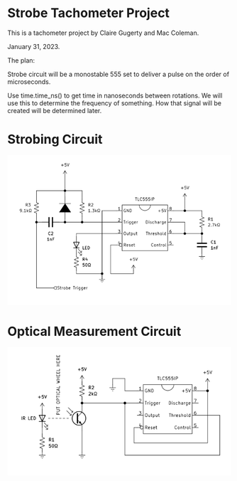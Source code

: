 # Strobe Tachometer Project
This is a tachometer project by Claire Gugerty and Mac Coleman.

January 31, 2023.


The plan:

Strobe circuit will be a monostable 555 set to deliver
a pulse on the order of microseconds.

Use time.time_ns() to get time in nanoseconds between rotations.
We will use this to determine the frequency of something.
How that signal will be created will be determined later.


# Strobing Circuit
![The schematic of the strobing circuit](./SchematicSVGs/StrobingCircuitCleaned.svg)

# Optical Measurement Circuit
![The schematic of the optical measurement circuit](./SchematicSVGs/OpticalMeasurementDeviceCleaned.svg)
